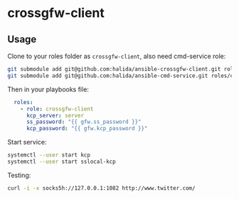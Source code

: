 # crossgfw-client

## Usage

Clone to your roles folder as `crossgfw-client`, also need cmd-service role:

```sh
git submodule add git@github.com:halida/ansible-crossgfw-client.git roles/crossgfw-client
git submodule add git@github.com:halida/ansible-cmd-service.git roles/cmd-service
```

Then in your playbooks file:

```yaml
  roles:
    - role: crossgfw-client
      kcp_server: server
      ss_password: "{{ gfw.ss_password }}"
      kcp_password: "{{ gfw.kcp_password }}"
```

Start service:

```sh
systemctl --user start kcp
systemctl --user start sslocal-kcp
```

Testing:
```sh
curl -i -x socks5h://127.0.0.1:1082 http://www.twitter.com/
```
